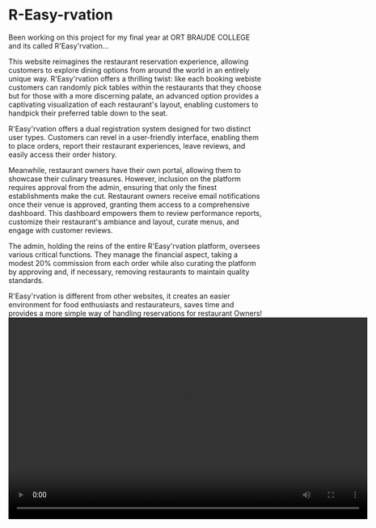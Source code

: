 # R-Easy-rvation
Been working on this project for my final year at ORT BRAUDE COLLEGE and its called R'Easy'rvation...

This website reimagines the restaurant reservation experience, allowing customers to explore dining options from around the world in an entirely unique way. R'Easy'rvation offers a thrilling twist: like each booking webiste customers can randomly pick tables within the restaurants that they choose but for those with a more discerning palate, an advanced option provides a captivating visualization of each restaurant's layout, enabling customers to handpick their preferred table down to the seat.

R'Easy'rvation offers a dual registration system designed for two distinct user types. Customers can revel in a user-friendly interface, enabling them to place orders, report their restaurant experiences, leave reviews, and easily access their order history.



Meanwhile, restaurant owners have their own portal, allowing them to showcase their culinary treasures. However, inclusion on the platform requires approval from the admin, ensuring that only the finest establishments make the cut. Restaurant owners receive email notifications once their venue is approved, granting them access to a comprehensive dashboard. This dashboard empowers them to review performance reports, customize their restaurant's ambiance and layout, curate menus, and engage with customer reviews.

The admin, holding the reins of the entire R'Easy'rvation platform, oversees various critical functions. They manage the financial aspect, taking a modest 20% commission from each order while also curating the platform by approving and, if necessary, removing restaurants to maintain quality standards. 

R'Easy'rvation is different from other websites, it creates an easier environment for food enthusiasts and restaurateurs, saves time and provides a more simple way of handling reservations for restaurant Owners!
<video src="https://www.linkedin.com/embed/feed/update/urn:li:ugcPost:7101433982881296384?compact=1" height="399" width="710" frameborder="0" allowfullscreen="" title="Embedded post"></video>
